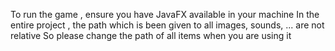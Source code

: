 To run the game , ensure you have JavaFX available in your machine
In the entire project , the path which is been given to all images, sounds, ... are not relative
So please change the path of all items when you are using it
